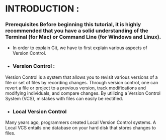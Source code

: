 # INTRODUCTION :
### Prerequisites Before beginning this tutorial, it is highly recommended that you have a solid understanding of the Terminal (for Mac) or Command Line (for Windows and Linux).

* In order to explain Git, we have to first explain various aspects of Version Control.

* ### Version Control :
Version Control is a system that allows you to revisit various versions of a file or set of files by recording changes. Through version control, one can revert a file or project to a previous version, track modifications and modifying individuals, and compare changes. By utilizing a Version Control System (VCS), mistakes with files can easily be rectified.

* ### Local Version Control
Many years ago, programmers created Local Version Control systems. A Local VCS entails one database on your hard disk that stores changes to files.